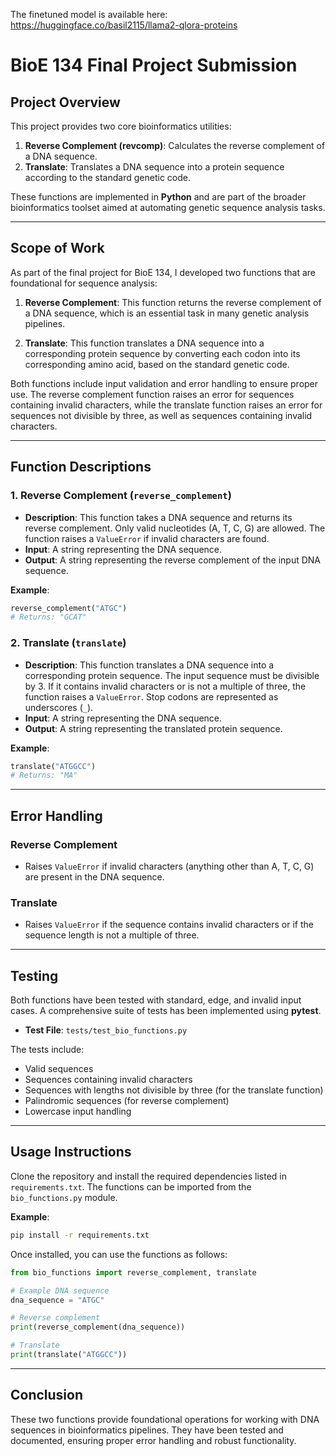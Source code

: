 
The finetuned model is available here: https://huggingface.co/basil2115/llama2-qlora-proteins

# BioE 134 Final Project Submission

## Project Overview

This project provides two core bioinformatics utilities: 

1. **Reverse Complement (revcomp)**: Calculates the reverse complement of a DNA sequence.
2. **Translate**: Translates a DNA sequence into a protein sequence according to the standard genetic code.

These functions are implemented in **Python** and are part of the broader bioinformatics toolset aimed at automating genetic sequence analysis tasks.

---

## Scope of Work

As part of the final project for BioE 134, I developed two functions that are foundational for sequence analysis:

1. **Reverse Complement**: This function returns the reverse complement of a DNA sequence, which is an essential task in many genetic analysis pipelines.
   
2. **Translate**: This function translates a DNA sequence into a corresponding protein sequence by converting each codon into its corresponding amino acid, based on the standard genetic code.

Both functions include input validation and error handling to ensure proper use. The reverse complement function raises an error for sequences containing invalid characters, while the translate function raises an error for sequences not divisible by three, as well as sequences containing invalid characters.

---

## Function Descriptions

### 1. Reverse Complement (`reverse_complement`)

- **Description**: This function takes a DNA sequence and returns its reverse complement. Only valid nucleotides (A, T, C, G) are allowed. The function raises a `ValueError` if invalid characters are found.
- **Input**: A string representing the DNA sequence.
- **Output**: A string representing the reverse complement of the input DNA sequence.

**Example**:
```python
reverse_complement("ATGC")
# Returns: "GCAT"
```

### 2. Translate (`translate`)

- **Description**: This function translates a DNA sequence into a corresponding protein sequence. The input sequence must be divisible by 3. If it contains invalid characters or is not a multiple of three, the function raises a `ValueError`. Stop codons are represented as underscores (`_`).
- **Input**: A string representing the DNA sequence.
- **Output**: A string representing the translated protein sequence.

**Example**:
```python
translate("ATGGCC")
# Returns: "MA"
```

---

## Error Handling

### Reverse Complement
- Raises `ValueError` if invalid characters (anything other than A, T, C, G) are present in the DNA sequence.

### Translate
- Raises `ValueError` if the sequence contains invalid characters or if the sequence length is not a multiple of three.

---

## Testing

Both functions have been tested with standard, edge, and invalid input cases. A comprehensive suite of tests has been implemented using **pytest**.

- **Test File**: `tests/test_bio_functions.py`

The tests include:
- Valid sequences
- Sequences containing invalid characters
- Sequences with lengths not divisible by three (for the translate function)
- Palindromic sequences (for reverse complement)
- Lowercase input handling

---

## Usage Instructions

Clone the repository and install the required dependencies listed in `requirements.txt`. The functions can be imported from the `bio_functions.py` module.

**Example**:

```bash
pip install -r requirements.txt
```

Once installed, you can use the functions as follows:

```python
from bio_functions import reverse_complement, translate

# Example DNA sequence
dna_sequence = "ATGC"

# Reverse complement
print(reverse_complement(dna_sequence))

# Translate
print(translate("ATGGCC"))
```

---

## Conclusion

These two functions provide foundational operations for working with DNA sequences in bioinformatics pipelines. They have been tested and documented, ensuring proper error handling and robust functionality.
